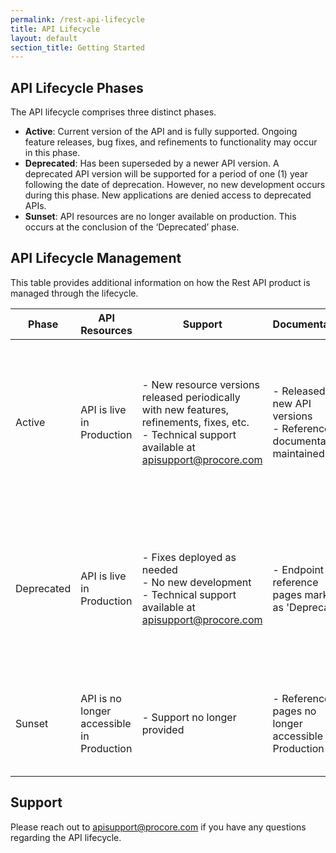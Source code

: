 ```yaml
---
permalink: /rest-api-lifecycle
title: API Lifecycle
layout: default
section_title: Getting Started
---
```


## API Lifecycle Phases

The API lifecycle comprises three distinct phases.

- **Active**: Current version of the API and is fully supported. Ongoing feature releases, bug fixes, and refinements to functionality may occur in this phase.
- **Deprecated**: Has been superseded by a newer API version. A deprecated API version will be supported for a period of one (1) year following the date of deprecation. However, no new development occurs during this phase. New applications are denied access to deprecated APIs.
- **Sunset**: API resources are no longer available on production. This occurs at the conclusion of the ‘Deprecated’ phase.

## API Lifecycle Management

This table provides additional information on how the Rest API product is managed through the lifecycle.

| Phase      | API Resources                             | Support                                                                                                                                                | Documentation                                                            | Change Notification                                                                                                                         |
| ---------- | ----------------------------------------- | ------------------------------------------------------------------------------------------------------------------------------------------------------ | ------------------------------------------------------------------------ | ------------------------------------------------------------------------------------------------------------------------------------------- |
| Active     | API is live in Production                 | - New resource versions released periodically with new features, refinements, fixes, etc.<br>- Technical support available at <apisupport@procore.com> | - Released with new API versions<br>- Reference documentation maintained | - Changelog entries published for updates to resource endpoints<br> - Developer Portal notifications covering new resource version releases |
| Deprecated | API is live in Production                 | - Fixes deployed as needed<br>- No new development<br>- Technical support available at <apisupport@procore.com>                                        | - Endpoint reference pages marked as 'Deprecated'                        | - Developer Portal notification and announcement prior to deprecation<br> - Changelog entries published only for fixes and related changes  |
| Sunset     | API is no longer accessible in Production | - Support no longer provided                                                                                                                           | - Reference pages no longer accessible in Production                     | - Developer Portal notification and announcement prior to sunset<br> - Final sunset announcement                                            |

## Support

Please reach out to <apisupport@procore.com> if you have any questions regarding the API lifecycle.




